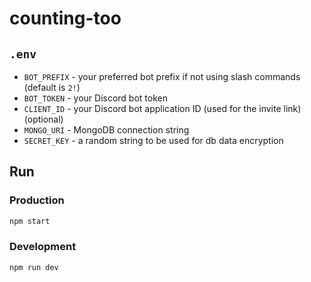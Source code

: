 # counting-too

## `.env`

-   `BOT_PREFIX` - your preferred bot prefix if not using slash commands (default is `2!`)
-   `BOT_TOKEN` - your Discord bot token
-   `CLIENT_ID` - your Discord bot application ID (used for the invite link) (optional)
-   `MONGO_URI` - MongoDB connection string
-   `SECRET_KEY` - a random string to be used for db data encryption

## Run

### Production

```bash
npm start
```

### Development

```bash
npm run dev
```
